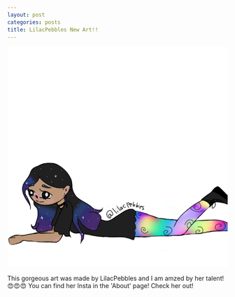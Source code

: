 ```yaml
---
layout: post
categories: posts
title: LilacPebbles New Art!!
---
```


![LilacPebbles](/images/lilacpebbles1/photo.png)

This gorgeous art was made by LilacPebbles and I am amzed by her talent! 😍😍😍 You can find her Insta in the 'About' page! Check her out!